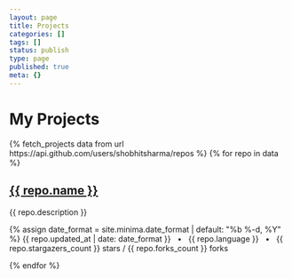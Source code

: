 ```yaml
---
layout: page
title: Projects
categories: []
tags: []
status: publish
type: page
published: true
meta: {}
---
```


# My Projects

<div id="my-repos" class="posts-list">
  {% fetch_projects data from url https://api.github.com/users/shobhitsharma/repos %}
  {% for repo in data %}
    <article class="post" itemscope="" itemtype="http://schema.org/BlogPosting">
      <div class="post-details">
        <h2 itemprop="name headline">
          <a href="'+repo.html_url+'" target="_blank"> {{ repo.name }}</a>
        </h2>
        <p class="post-excerpt">{{ repo.description }}</p>
        <p class="post-meta">
          <time>{% assign date_format = site.minima.date_format | default: "%b %-d, %Y" %}
          {{ repo.updated_at | date: date_format }}
          &nbsp; • &nbsp; <span class="post-tags"><a class="tag">{{ repo.language }}</a></span>
          </time>&nbsp; • &nbsp; {{ repo.stargazers_count }} stars / {{ repo.forks_count }} forks
        </p>
      </div>
    </article>
  {% endfor %}
</div>
